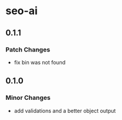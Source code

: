 # seo-ai

## 0.1.1

### Patch Changes

- fix bin was not found

## 0.1.0

### Minor Changes

- add validations and a better object output
